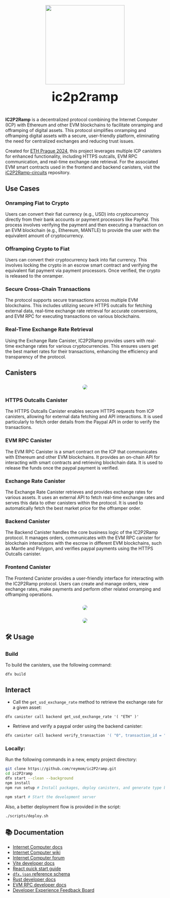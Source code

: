 <p align="center">
<img src="assets/p2ploan.png" width="250">
</p>

<div align="center">
<span style="font-size:40px; font-weight:bold">ic2p2ramp</span>
</div>

#

**IC2P2Ramp** is a decentralized protocol combining the Internet Computer (ICP) with Ethereum and other EVM blockchains to facilitate onramping and offramping of digital assets. This protocol simplifies onramping and offramping digital assets with a secure, user-friendly platform, eliminating the need for centralized exchanges and reducing trust issues.

Created for [ETH Prague 2024](https://devfolio.co/projects/icpramp-ca30), this project leverages multiple ICP canisters for enhanced functionality, including HTTPS outcalls, EVM RPC communication, and real-time exchange rate retrieval. For the associated EVM smart contracts used in the frontend and backend canisters, visit the [iC2P2Ramp-circuits](https://github.com/reymom/ic2P2ramp-circuits) repository.

## Use Cases

### Onramping Fiat to Crypto

Users can convert their fiat currency (e.g., USD) into cryptocurrency directly from their bank accounts or payment processors like PayPal. This process involves verifying the payment and then executing a transaction on an EVM blockchain (e.g., Ethereum, MANTLE) to provide the user with the equivalent amount of cryptocurrency.

### Offramping Crypto to Fiat

Users can convert their cryptocurrency back into fiat currency. This involves locking the crypto in an escrow smart contract and verifying the equivalent fiat payment via payment processors. Once verified, the crypto is released to the onramper.

### Secure Cross-Chain Transactions

The protocol supports secure transactions across multiple EVM blockchains. This includes utilizing secure HTTPS outcalls for fetching external data, real-time exchange rate retrieval for accurate conversions, and EVM RPC for executing transactions on various blockchains.

### Real-Time Exchange Rate Retrieval

Using the Exchange Rate Canister, IC2P2Ramp provides users with real-time exchange rates for various cryptocurrencies. This ensures users get the best market rates for their transactions, enhancing the efficiency and transparency of the protocol.

## Canisters

<p align="center" style="margin-top:25px">
<img src="assets/canister_flow_diagram.png" style="border-radius:10px">
</p>

### HTTPS Outcalls Canister

The HTTPS Outcalls Canister enables secure HTTPS requests from ICP canisters, allowing for external data fetching and API interactions. It is used particularly to fetch order details from the Paypal API in order to verify the transactions.

### EVM RPC Canister

The EVM RPC Canister is a smart contract on the ICP that communicates with Ethereum and other EVM blockchains. It provides an on-chain API for interacting with smart contracts and retrieving blockchain data. It is used to release the funds once the paypal payment is verified.

### Exchange Rate Canister

The Exchange Rate Canister retrieves and provides exchange rates for various assets. It uses an external API to fetch real-time exchange rates and serves this data to other canisters within the protocol. It is used to automatically fetch the best market price for the offramper order.

### Backend Canister

The Backend Canister handles the core business logic of the IC2P2Ramp protocol. It manages orders, communicates with the EVM RPC canister for blockchain interactions with the escrow in different EVM blockchains, such as Mantle and Polygon, and verifies paypal payments using the HTTPS Outcalls canister.

### Frontend Canister

The Frontend Canister provides a user-friendly interface for interacting with the IC2P2Ramp protocol. Users can create and manage orders, view exchange rates, make payments and perform other related onramping and offramping operations.

<p align="center" style="margin-top:25px">
<img src="assets/blockchain_interaction_diagram.png" style="border-radius:10px">
</p>

<p align="center" style="margin-top:25px">
<img src="assets/payment_verification_diagram.png" style="border-radius:10px">
</p>

## 🛠️ Usage

### Build

To build the canisters, use the following command:

```shell
dfx build
```

## Interact

- Call the `get_usd_exchange_rate` method to retrieve the exchange rate for a given asset:

```shell
dfx canister call backend get_usd_exchange_rate '( "ETH" )'
```

- Retrieve and verify a paypal order using the backend canister:

```sh
dfx canister call backend verify_transaction '( "0", transaction_id = "4UC03319AV493141A" )'
```

### Locally:

Run the following commands in a new, empty project directory:

```sh
git clone https://github.com/reymom/ic2P2ramp.git
cd ic2P2ramp
dfx start --clean --background
npm install
npm run setup # Install packages, deploy canisters, and generate type bindings

npm start # Start the development server
```

Also, a better deployment flow is provided in the script:

```sh
./scripts/deploy.sh
```

## 📚 Documentation

- [Internet Computer docs](https://internetcomputer.org/docs/current/developer-docs/ic-overview)
- [Internet Computer wiki](https://wiki.internetcomputer.org/)
- [Internet Computer forum](https://forum.dfinity.org/)
- [Vite developer docs](https://vitejs.dev/guide/)
- [React quick start guide](https://react.dev/learn)
- [`dfx.json` reference schema](https://internetcomputer.org/docs/current/references/dfx-json-reference/)
- [Rust developer docs](https://internetcomputer.org/docs/current/developer-docs/backend/rust/)
- [EVM RPC developer docs](https://internetcomputer.org/docs/current/developer-docs/integrations/ethereum/evm-rpc/)
- [Developer Experience Feedback Board](https://dx.internetcomputer.org/)
